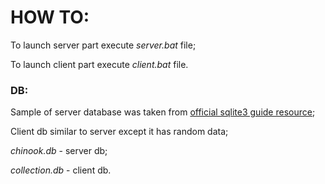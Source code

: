 # HOW TO:

To launch server part execute _server.bat_ file;

To launch client part execute _client.bat_ file.

### DB:

Sample of server database was taken from [official sqlite3 guide resource](https://www.sqlitetutorial.net/sqlite-sample-database/);

Client db similar to server except it has random data;

_chinook.db_ - server db;

_collection.db_ - client db.